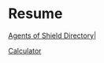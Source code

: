 # Resume
[Agents of Shield Directory](http://trrapp12.github.io/avengers_agents_of_shield_directory/)|

[Calculator](https://trrapp12.github.io/refactored-calculator/)

